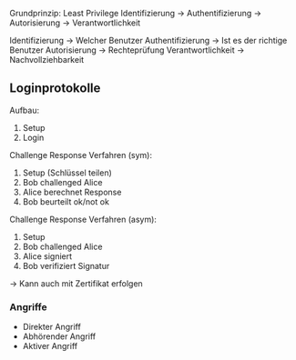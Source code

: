 Grundprinzip: Least Privilege Identifizierung → Authentifizierung → Autorisierung → Verantwortlichkeit

Identifizierung → Welcher Benutzer Authentifizierung → Ist es der richtige Benutzer Autorisierung → Rechteprüfung Verantwortlichkeit → Nachvollziehbarkeit

## Loginprotokolle

Aufbau:

1. Setup
2. Login

Challenge Response Verfahren (sym):

1. Setup (Schlüssel teilen)
2. Bob challenged Alice
3. Alice berechnet Response
4. Bob beurteilt ok/not ok

Challenge Response Verfahren (asym):

1. Setup
2. Bob challenged Alice
3. Alice signiert
4. Bob verifiziert Signatur

→ Kann auch mit Zertifikat erfolgen

### Angriffe

- Direkter Angriff
- Abhörender Angriff
- Aktiver Angriff